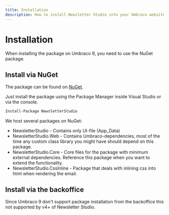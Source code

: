 ```yaml
---
title: Installation
description: How to install Newsletter Studio into your Umbraco website.
---
```

# Installation
When installing the package on Umbraco 9, you need to use the NuGet package.

## Install via NuGet
The package can be found on [NuGet](https://www.nuget.org/packages/NewsletterStudio/).

Just install the package using the Package Manager inside Visual Studio or via the console.

```xml
Install-Package NewsletterStudio
```

We host several packages on NuGet:

* NewsletterStudio - Contains only UI-file (App_Data)
* NewsletterStudio.Web - Contains Umbraco-dependencies, most of the time any custom class library you might have should depend on this package.
* NewsletterStudio.Core - Core files for the package with minimum external dependencies. Reference this package when you want to extend the functionality.
* NewsletterStudio.CssInline - Package that deals with inlining css into html when rendering the email.

## Install via the backoffice
Since Umbraco 9 don't support package installation from the backoffice this not supported by v4+ of Newsletter Studio.

